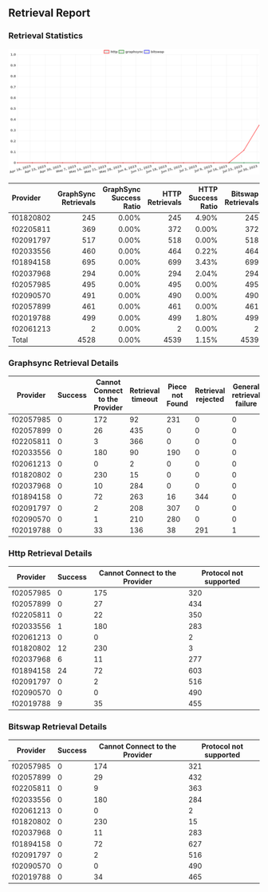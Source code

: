## Retrieval Report
### Retrieval Statistics
<img src="https://raw.githubusercontent.com/data-preservation-programs/filplus-checker-assets/main/filecoin-project/filecoin-plus-large-datasets/issues/1338/1691048570833.png"/>

| Provider  | GraphSync Retrievals | GraphSync Success Ratio | HTTP Retrievals | HTTP Success Ratio | Bitswap Retrievals | Bitswap Success Ratio |
| :-------- | -------------------: | ----------------------: | --------------: | -----------------: | -----------------: | --------------------: |
| f01820802 |                  245 |                   0.00% |             245 |              4.90% |                245 |                 0.00% |
| f02205811 |                  369 |                   0.00% |             372 |              0.00% |                372 |                 0.00% |
| f02091797 |                  517 |                   0.00% |             518 |              0.00% |                518 |                 0.00% |
| f02033556 |                  460 |                   0.00% |             464 |              0.22% |                464 |                 0.00% |
| f01894158 |                  695 |                   0.00% |             699 |              3.43% |                699 |                 0.00% |
| f02037968 |                  294 |                   0.00% |             294 |              2.04% |                294 |                 0.00% |
| f02057985 |                  495 |                   0.00% |             495 |              0.00% |                495 |                 0.00% |
| f02090570 |                  491 |                   0.00% |             490 |              0.00% |                490 |                 0.00% |
| f02057899 |                  461 |                   0.00% |             461 |              0.00% |                461 |                 0.00% |
| f02019788 |                  499 |                   0.00% |             499 |              1.80% |                499 |                 0.00% |
| f02061213 |                    2 |                   0.00% |               2 |              0.00% |                  2 |                 0.00% |
| Total     |                 4528 |                   0.00% |            4539 |              1.15% |               4539 |                 0.00% |

### Graphsync Retrieval Details
| Provider  | Success | Cannot Connect to the Provider | Retrieval timeout | Piece not Found | Retrieval rejected | General retrieval failure |
| --------- | ------- | ------------------------------ | ----------------- | --------------- | ------------------ | ------------------------- |
| f02057985 | 0       | 172                            | 92                | 231             | 0                  | 0                         |
| f02057899 | 0       | 26                             | 435               | 0               | 0                  | 0                         |
| f02205811 | 0       | 3                              | 366               | 0               | 0                  | 0                         |
| f02033556 | 0       | 180                            | 90                | 190             | 0                  | 0                         |
| f02061213 | 0       | 0                              | 2                 | 0               | 0                  | 0                         |
| f01820802 | 0       | 230                            | 15                | 0               | 0                  | 0                         |
| f02037968 | 0       | 10                             | 284               | 0               | 0                  | 0                         |
| f01894158 | 0       | 72                             | 263               | 16              | 344                | 0                         |
| f02091797 | 0       | 2                              | 208               | 307             | 0                  | 0                         |
| f02090570 | 0       | 1                              | 210               | 280             | 0                  | 0                         |
| f02019788 | 0       | 33                             | 136               | 38              | 291                | 1                         |

### Http Retrieval Details
| Provider  | Success | Cannot Connect to the Provider | Protocol not supported |
| --------- | ------- | ------------------------------ | ---------------------- |
| f02057985 | 0       | 175                            | 320                    |
| f02057899 | 0       | 27                             | 434                    |
| f02205811 | 0       | 22                             | 350                    |
| f02033556 | 1       | 180                            | 283                    |
| f02061213 | 0       | 0                              | 2                      |
| f01820802 | 12      | 230                            | 3                      |
| f02037968 | 6       | 11                             | 277                    |
| f01894158 | 24      | 72                             | 603                    |
| f02091797 | 0       | 2                              | 516                    |
| f02090570 | 0       | 0                              | 490                    |
| f02019788 | 9       | 35                             | 455                    |

### Bitswap Retrieval Details
| Provider  | Success | Cannot Connect to the Provider | Protocol not supported |
| --------- | ------- | ------------------------------ | ---------------------- |
| f02057985 | 0       | 174                            | 321                    |
| f02057899 | 0       | 29                             | 432                    |
| f02205811 | 0       | 9                              | 363                    |
| f02033556 | 0       | 180                            | 284                    |
| f02061213 | 0       | 0                              | 2                      |
| f01820802 | 0       | 230                            | 15                     |
| f02037968 | 0       | 11                             | 283                    |
| f01894158 | 0       | 72                             | 627                    |
| f02091797 | 0       | 2                              | 516                    |
| f02090570 | 0       | 0                              | 490                    |
| f02019788 | 0       | 34                             | 465                    |
